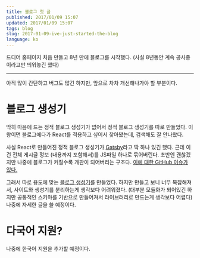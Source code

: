```yaml
---
title: 블로그 첫 글
published: 2017/01/09 15:07
updated: 2017/01/09 15:07
tags: blog
slug: 2017-01-09-ive-just-started-the-blog
language: ko
---
```

드디어 홈페이지 처음 만들고 8년 만에 블로그를 시작했다. (사실 8년동안 계속 공사중이라고만
띄워놓긴 했다)

---

아직 많이 간단하고 버그도 많긴 하지만, 앞으로 차차 개선해나가야 할 부분이다.

# 블로그 생성기
딱히 마음에 드는 정적 블로그 생성기가 없어서 정적 블로그 생성기를 따로 만들었다. 이왕이면
블로그에다가 React를 적용하고 싶어서 찾아봤는데, 검색해도 잘 안나왔다.

사실 React로 만들어진 정적 블로그 생성기가 [Gatsby](https://github.com/gatsbyjs)라고
딱 하나 있긴 했다. 근데 이건 전체 게시글 정보 (내용까지 포함해서)를 JS파일 하나로
묶어버린다. 초반엔 괜찮겠지만 나중에 블로그가 커질수록 개판이 되어버리는 구조다.
[이에 대한 GitHub 이슈가 있다.](https://github.com/gatsbyjs/gatsby/issues/431)

그래서 따로 용도에 맞는 [블로그 생성기](https://github.com/yoo2001818/kkiro.kr)를
만들었다. 하지만 만들고 보니 너무 복잡해져서, 사이트와 생성기를 분리하는게 생각보다
어려워졌다. (대부분 모듈화가 되어있긴 하지만 공통적인 스키마를 기반으로 만들어져서
라이브러리로 만드는게 생각보다 어렵다) 나중에 자세한 글을 쓸 예정이다.

# 다국어 지원?
나중에 한국어 지원을 추가할 예정이다.

